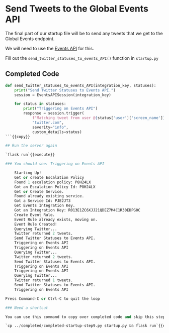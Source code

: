 # Send Tweets to the Global Events API

The final part of our startup file will be to send any tweets that we get to the Global Events endpoint.

We will need to use the [Events API](https://developer.pagerduty.com/api-reference/reference/events-v2/openapiv3.json/paths/~1enqueue/post) for this.

Fill out the `send_twitter_statuses_to_events_API()` function in `startup.py`

## Completed Code

```python
def send_twitter_statuses_to_events_API(integration_key, statuses):
    print("Send Twitter Statuses to Events API.")
    session = EventsAPISession(integration_key)

    for status in statuses:
        print("Triggering on Events API")
        response = session.trigger(
            f"Matching tweet from user @{status['user']['screen_name']}",
            "twitter.com",
            severity="info",
            custom_details=status)
```{{copy}}

## Run the server again

`flask run`{{execute}}

### You should see: Triggering on Events API

    Starting Up!
    Get or create Escalation Policy
    Found 1 escalation policy: P8H24LX
    Got an Escalation Policy Id: P8H24LX
    Get or Create Service.
    Found already existing service.
    Got a Service Id: PJE2JT3
    Get Events Integration Key.
    Got an Integration Key: R013E1ZC6XJJ21QDEZ7M4C1R30EDPG0C
    Create Event Rule.
    Event Rule already exists, moving on.
    Event Rule Created!
    Querying Twitter...
    Twitter returned 2 tweets.
    Send Twitter Statuses to Events API.
    Triggering on Events API
    Triggering on Events API
    Querying Twitter...
    Twitter returned 2 tweets.
    Send Twitter Statuses to Events API.
    Triggering on Events API
    Triggering on Events API
    Querying Twitter...
    Twitter returned 1 tweets.
    Send Twitter Statuses to Events API.
    Triggering on Events API

Press Command-C or Ctrl-C to quit the loop

### Need a shortcut

You can use this command to copy over completed code and skip this step.

`cp ../completed/completed-startup-step9.py startup.py && flask run`{{execute}}
